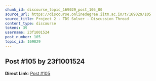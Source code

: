 ```yaml
---
chunk_id: discourse_topic_169029_post_105_00
source_url: https://discourse.onlinedegree.iitm.ac.in/t/169029/105
source_title: Project 2 - TDS Solver - Discussion Thread
content_type: discourse
tokens: 39
username: 23f1001524
post_number: 105
topic_id: 169029
---
```


## Post #105 by 23f1001524

**Direct Link**: [Post #105](https://discourse.onlinedegree.iitm.ac.in/t/169029/105)
